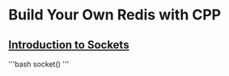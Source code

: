 # Build Your Own Redis with CPP

## [Introduction to Sockets](https://build-your-own.org/redis/02_intro_sockets)

'''bash
socket()
'''